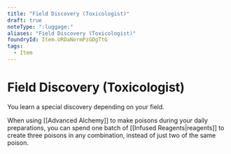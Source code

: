 ```yaml
---
title: "Field Discovery (Toxicologist)"
draft: true
noteType: ":luggage:"
aliases: "Field Discovery (Toxicologist)"
foundryId: Item.URDaNormPzGDgTtG
tags:
  - Item
---
```


# Field Discovery (Toxicologist)

You learn a special discovery depending on your field.

When using [[Advanced Alchemy]] to make poisons during your daily preparations, you can spend one batch of [[Infused Reagents|reagents]] to create three poisons in any combination, instead of just two of the same poison.
